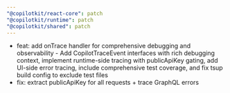 ```yaml
---
"@copilotkit/react-core": patch
"@copilotkit/runtime": patch
"@copilotkit/shared": patch
---
```


- feat: add onTrace handler for comprehensive debugging and observability - Add CopilotTraceEvent interfaces with rich debugging context, implement runtime-side tracing with publicApiKey gating, add UI-side error tracing, include comprehensive test coverage, and fix tsup build config to exclude test files
- fix: extract publicApiKey for all requests + trace GraphQL errors

